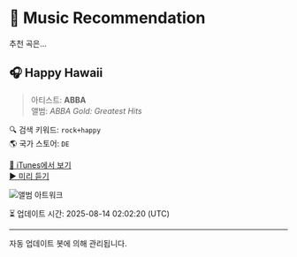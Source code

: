 
# 🎵 Music Recommendation

추천 곡은...

## 🎧 Happy Hawaii  
> 아티스트: **ABBA**  
> 앨범: _ABBA Gold: Greatest Hits_  

🔍 검색 키워드: `rock+happy`  
🌎 국가 스토어: `DE`

[🔗 iTunes에서 보기](https://music.apple.com/de/album/happy-hawaii/1440816833?i=1440817944&uo=4)  
[▶️ 미리 듣기](https://audio-ssl.itunes.apple.com/itunes-assets/AudioPreview211/v4/55/bc/ae/55bcae38-64a6-74ab-6c6b-7e38f6297e7b/mzaf_6659700762650487448.plus.aac.p.m4a)

![앨범 아트워크](https://is1-ssl.mzstatic.com/image/thumb/Music112/v4/dc/f7/90/dcf790c3-7c63-f7b3-e57b-5a8747a8ebbe/14UMGIM11148.rgb.jpg/100x100bb.jpg)

⏳ 업데이트 시간: 2025-08-14 02:02:20 (UTC)

---
자동 업데이트 봇에 의해 관리됩니다.
